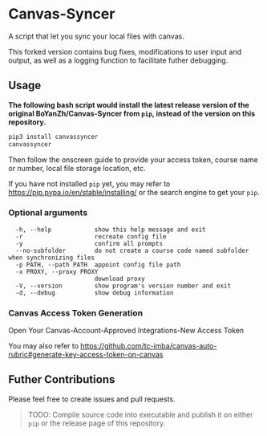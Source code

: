 # Canvas-Syncer

A script that let you sync your local files with canvas.

This forked version contains bug fixes, modifications to user input and output, as well as a logging function to facilitate futher debugging.

## Usage

**The following bash script would install the latest release version of the original BoYanZh/Canvas-Syncer from `pip`, instead of the version on this repository.**

```bash
pip3 install canvassyncer
canvassyncer
```

Then follow the onscreen guide to provide your access token, course name or number, local file storage location, etc.

If you have not installed `pip` yet, you may refer to <https://pip.pypa.io/en/stable/installing/> or the search engine to get your `pip`.

### Optional arguments

```
  -h, --help            show this help message and exit
  -r                    recreate config file
  -y                    confirm all prompts
  --no-subfolder        do not create a course code named subfolder when synchronizing files
  -p PATH, --path PATH  appoint config file path
  -x PROXY, --proxy PROXY
                        download proxy
  -V, --version         show program's version number and exit
  -d, --debug           show debug information
```

### Canvas Access Token Generation

Open Your Canvas-Account-Approved Integrations-New Access Token

You may also refer to <https://github.com/tc-imba/canvas-auto-rubric#generate-key-access-token-on-canvas>

## Futher Contributions

Please feel free to create issues and pull requests.

> TODO: Compile source code into executable and publish it on either `pip` or the release page of this repository.
